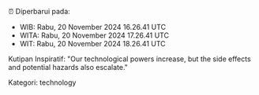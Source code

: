 ⏰ Diperbarui pada:
- WIB: Rabu, 20 November 2024 16.26.41 UTC
- WITA: Rabu, 20 November 2024 17.26.41 UTC
- WIT: Rabu, 20 November 2024 18.26.41 UTC

Kutipan Inspiratif:
"Our technological powers increase, but the side effects and potential hazards also escalate."


Kategori: technology

